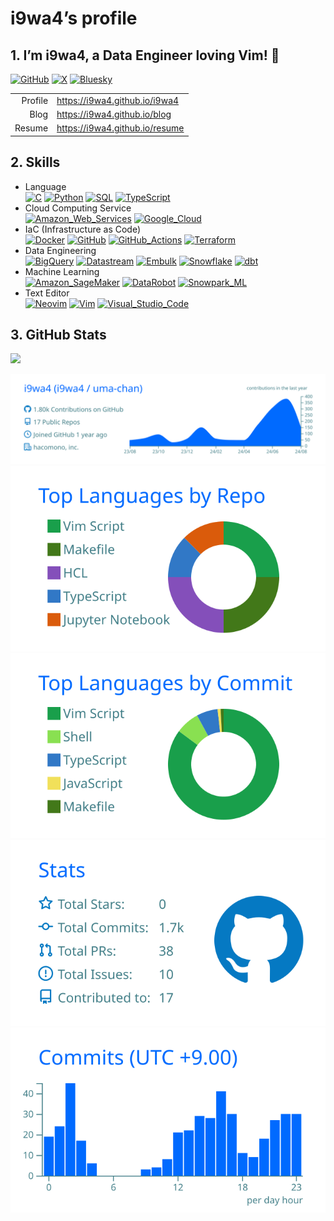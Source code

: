 # i9wa4’s profile


<!--
**i9wa4/i9wa4** is a ✨ _special_ ✨ repository because its `README.md` (this file) appears on your GitHub profile.
&#10;Here are some ideas to get you started:
&#10;- 🔭 I'm currently working on ...
- 🌱 I'm currently learning ...
- 👯 I'm looking to collaborate on ...
- 🤔 I'm looking for help with ...
- 💬 Ask me about ...
- 📫 How to reach me: ...
- 😄 Pronouns: ...
- ⚡ Fun fact: ...
-->

## 1. I’m i9wa4, a Data Engineer loving Vim! 👋

[![GitHub](https://img.shields.io/badge/GitHub-i9wa4-181717.svg?logo=github&style=plastic)](https://github.com/i9wa4)
[![X](https://img.shields.io/badge/X-i9wa4__-000000.svg?logo=x&style=plastic)](https://x.com/i9wa4_)
[![Bluesky](https://img.shields.io/badge/Bluesky-i9wa4_-0285FF.svg?logo=bluesky&style=plastic)](https://bsky.app/profile/i9wa4.bsky.social)

|         |                                  |
|--------:|:---------------------------------|
| Profile | <https://i9wa4.github.io/i9wa4>  |
|    Blog | <https://i9wa4.github.io/blog>   |
|  Resume | <https://i9wa4.github.io/resume> |

## 2. Skills

<!-- https://github.com/tandpfun/skill-icons -->
<!-- https://tech-blog.s-yoshiki.com/entry/150/ -->
<!-- https://simpleicons.org/ -->

- Language<br>
  [![C](https://img.shields.io/badge/C--A8B9CC.svg?logo=c&style=plastic)](https://shields.io/)
  [![Python](https://img.shields.io/badge/Python--3776AB.svg?logo=python&style=plastic)](https://shields.io/)
  [![SQL](https://img.shields.io/badge/SQL--808080.svg?style=plastic)](https://shields.io/)
  [![TypeScript](https://img.shields.io/badge/TypeScript--3178C6.svg?logo=typescript&style=plastic)](https://shields.io/)
- Cloud Computing Service<br>
  [![Amazon_Web_Services](https://img.shields.io/badge/Amazon_Web_Services--232F3E.svg?logo=amazonwebservices&style=plastic)](https://shields.io/)
  [![Google_Cloud](https://img.shields.io/badge/Google_Cloud--4285F4.svg?logo=googlecloud&style=plastic)](https://shields.io/)
- IaC (Infrastructure as Code)<br>
  [![Docker](https://img.shields.io/badge/Docker--1488C6.svg?logo=docker&style=plastic)](https://shields.io)
  [![GitHub](https://img.shields.io/badge/GitHub--181717.svg?logo=github&style=plastic)](https://shields.io)
  [![GitHub_Actions](https://img.shields.io/badge/GitHub_Actions--2088FF.svg?logo=githubactions&style=plastic)](https://shields.io)
  [![Terraform](https://img.shields.io/badge/Terraform--844FBA.svg?logo=terraform&style=plastic)](https://shields.io)
- Data Engineering<br>
  [![BigQuery](https://img.shields.io/badge/BigQuery--669DF6.svg?logo=googlebigquery&style=plastic)](https://shields.io)
  [![Datastream](https://img.shields.io/badge/Datastream--808080.svg?style=plastic)](https://shields.io)
  [![Embulk](https://img.shields.io/badge/Embulk--EF4319.svg?style=plastic)](https://shields.io)
  [![Snowflake](https://img.shields.io/badge/Snowflake--29B5E8.svg?logo=snowflake&style=plastic)](https://shields.io)
  [![dbt](https://img.shields.io/badge/dbt--FF694B.svg?logo=dbt&style=plastic)](https://shields.io)
- Machine Learning<br>
  [![Amazon_SageMaker](https://img.shields.io/badge/Amazon_SageMaker--808080.svg?style=plastic)](https://shields.io/)
  [![DataRobot](https://img.shields.io/badge/DataRobot--808080.svg?style=plastic)](https://shields.io)
  [![Snowpark_ML](https://img.shields.io/badge/Snowpark_ML--29B5E8.svg?style=plastic)](https://shields.io)
- Text Editor<br>
  [![Neovim](https://img.shields.io/badge/Neovim--007ACC.svg?logo=neovim&style=plastic)](https://shields.io)
  [![Vim](https://img.shields.io/badge/Vim--019733.svg?logo=vim&style=plastic)](https://shields.io)
  [![Visual_Studio_Code](https://img.shields.io/badge/Visual_Studio_Code--0098FF.svg?style=plastic)](https://shields.io)

<!-- - Database<br>                                                                                                             -->
<!--     [![MySQL](https://img.shields.io/badge/MySQL--4479A1.svg?logo=mysql&style=plastic)](https://shields.io/)               -->
<!--     [![PostgreSQL](https://img.shields.io/badge/PostgreSQL--4169E1.svg?logo=postgresql&style=plastic)](https://shields.io) -->
<!-- - [![Amazon_Web_Services](https://img.shields.io/badge/Amazon_Web_Services--232F3E.svg?logo=amazonwebservices&style=plastic)](https://shields.io/)<br> -->
<!--     [![AWS_Cloud9](https://img.shields.io/badge/AWS_Cloud9--808080.svg?style=plastic)](https://shields.io/)                                            -->
<!--     [![AWS_CodeCommit](https://img.shields.io/badge/AWS_CodeCommit--808080.svg?style=plastic)](https://shields.io/)                                    -->
<!--     [![AWS_Lambda](https://img.shields.io/badge/AWS_Lambda--FF9900.svg?logo=awslambda&style=plastic)](https://shields.io/)                             -->
<!--     [![AWS_Secrets_Manager](https://img.shields.io/badge/AWS_Secrets_Manager--DD344C.svg?logo=awssecretsmanager&style=plastic)](https://shields.io/)   -->
<!--     [![AWS_Step_Functions](https://img.shields.io/badge/AWS_Step_Functions--808080.svg?style=plastic)](https://shields.io/)                            -->
<!--     [![AWS_Systems_Manager](https://img.shields.io/badge/AWS_Systems_Manager--808080.svg?style=plastic)](https://shields.io/)                          -->
<!--     [![Amazon_Athena](https://img.shields.io/badge/Amazon_Athena--808080.svg?style=plastic)](https://shields.io/)                                      -->
<!--     [![Amazon_Aurora](https://img.shields.io/badge/Amazon_Aurora--808080.svg?style=plastic)](https://shields.io/)                                      -->
<!--     [![Amazon_CloudWatch](https://img.shields.io/badge/Amazon_CloudWatch--FF4F8B.svg?logo=amazoncloudwatch&style=plastic)](https://shields.io/)        -->
<!--     [![Amazon_EC2](https://img.shields.io/badge/Amazon_EC2--FF9900.svg?logo=amazonec2&style=plastic)](https://shields.io/)                             -->
<!--     [![Amazon_ECS](https://img.shields.io/badge/Amazon_ECS--FF9900.svg?logo=amazonecs&style=plastic)](https://shields.io/)                             -->
<!--     [![Amazon_RDS](https://img.shields.io/badge/Amazon_RDS--527FFF.svg?logo=amazonrds&style=plastic)](https://shields.io/)                             -->
<!--     [![Amazon_S3](https://img.shields.io/badge/Amazon_S3--569A31.svg?logo=amazons3&style=plastic)](https://shields.io/)                                -->
<!--     [![Amazon_SageMaker](https://img.shields.io/badge/Amazon_SageMaker--808080.svg?style=plastic)](https://shields.io/)                                -->
<!--     [![Amazon_VPC](https://img.shields.io/badge/Amazon_VPC--808080.svg?style=plastic)](https://shields.io/)                                            -->
<!-- - [![Google_Cloud](https://img.shields.io/badge/Google_Cloud--4285F4.svg?logo=googlecloud&style=plastic)](https://shields.io/)<br>    -->
<!--     [![BigQuery](https://img.shields.io/badge/BigQuery--669DF6.svg?logo=googlebigquery&style=plastic)](https://shields.io/)           -->
<!--     [![Cloud_Functions](https://img.shields.io/badge/Cloud_Functions--808080.svg?style=plastic)](https://shields.io/)                 -->
<!--     [![Compute_Engine](https://img.shields.io/badge/Compute_Engine--808080.svg?style=plastic)](https://shields.io/)                   -->
<!--     [![Datastream](https://img.shields.io/badge/Datastream--808080.svg?style=plastic)](https://shields.io/)                           -->
<!--     [![Google_Pub/Sub](https://img.shields.io/badge/Google_Pub/Sub--AECBFA.svg?logo=googlepubsub&style=plastic)](https://shields.io/) -->

## 3. GitHub Stats

<div align="left">

<a href="https://github.com/antonkomarev/github-profile-views-counter">
<img src="https://komarev.com/ghpvc/?username=i9wa4&label=GitHub_Profile_Views"/>
</a>

</div>

[![](https://raw.githubusercontent.com/i9wa4/i9wa4/main/profile-summary-card-output/transparent/0-profile-details.svg)](https://github.com/vn7n24fzkq/github-profile-summary-cards)
[![](https://raw.githubusercontent.com/i9wa4/i9wa4/main/profile-summary-card-output/transparent/1-repos-per-language.svg)](https://github.com/vn7n24fzkq/github-profile-summary-cards)
[![](https://raw.githubusercontent.com/i9wa4/i9wa4/main/profile-summary-card-output/transparent/2-most-commit-language.svg)](https://github.com/vn7n24fzkq/github-profile-summary-cards)
[![](https://raw.githubusercontent.com/i9wa4/i9wa4/main/profile-summary-card-output/transparent/3-stats.svg)](https://github.com/vn7n24fzkq/github-profile-summary-cards)
[![](https://raw.githubusercontent.com/i9wa4/i9wa4/main/profile-summary-card-output/transparent/4-productive-time.svg)](https://github.com/vn7n24fzkq/github-profile-summary-cards)

<!-- <div align="left">                                                                                                              -->
<!--   <a href="https://github.com/vn7n24fzkq/github-profile-summary-cards">                                                         -->
<!--     <img src="http://github-profile-summary-cards.vercel.app/api/cards/stats?username=i9wa4&theme=transparent"/>                -->
<!--     <img src="http://github-profile-summary-cards.vercel.app/api/cards/most-commit-language?username=i9wa4&theme=transparent"/> -->
<!--   </a>                                                                                                                          -->
<!-- </div>                                                                                                                          -->
<!-- <div align="left">                                                                                                                                            -->
<!--   <a href="https://github.com/anuraghazra/github-readme-stats">                                                                                               -->
<!--     <img src="https://github-readme-stats.vercel.app/api?username=i9wa4&show_icons=true&include_all_commits=true&theme=transparent"/>                         -->
<!--     <img src="https://github-readme-stats.vercel.app/api/top-langs/?username=i9wa4&langs_count=8&include_all_commits=true&layout=compact&theme=transparent"/> -->
<!--   </a>                                                                                                                                                        -->
<!-- </div>                                                                                                                                                        -->
<!-- <div align="left">                                                                   -->
<!--   <a href="https://github.com/ryo-ma/github-profile-trophy">                         -->
<!--     <img src="https://github-profile-trophy.vercel.app/?username=i9wa4&theme=flat"/> -->
<!--   </a>                                                                               -->
<!-- </div>                                                                               -->
